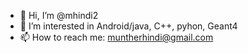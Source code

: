 - 👋 Hi, I’m @mhindi2
- 👀 I’m interested in Android/java, C++, pyhon, Geant4 
- 📫 How to reach me: muntherhindi@gmail.com

<!---
mhindi2/mhindi2 is a ✨ special ✨ repository because its `README.md` (this file) appears on your GitHub profile.
You can click the Preview link to take a look at your changes.
--->
